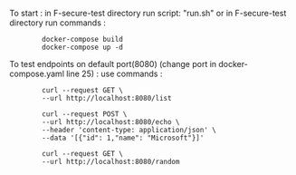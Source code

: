 To start :
       in F-secure-test directory  run script: "run.sh" 
    or 
       in F-secure-test directory  run commands :
       
            docker-compose build
            docker-compose up -d

To test endpoints on default port(8080) (change port in docker-compose.yaml line 25) :
        use commands :
        
            curl --request GET \
            --url http://localhost:8080/list 
            
            curl --request POST \
            --url http://localhost:8080/echo \
            --header 'content-type: application/json' \
            --data '[{"id": 1,"name": "Microsoft"}]'
           
            curl --request GET \
            --url http://localhost:8080/random 
     
